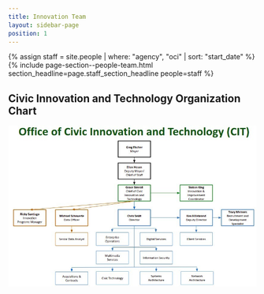 ```yaml
---
title: Innovation Team
layout: sidebar-page
position: 1
---
```


{% assign staff = site.people | where: "agency", "oci" | sort: "start_date"  %}
{% include page-section--people-team.html
  section_headline=page.staff_section_headline
  people=staff %}

## Civic Innovation and Technology Organization Chart

![Civic Innovation and Technology Org Chart](/assets/img/projects/innovation/cit-orgchart.jpg)

